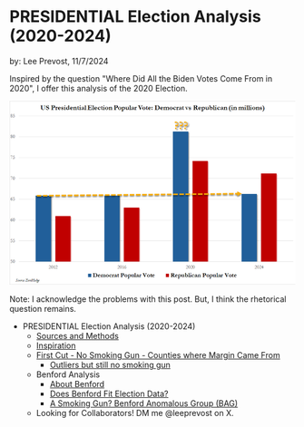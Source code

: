 # PRESIDENTIAL Election Analysis (2020-2024)
by: Lee Prevost, 11/7/2024

Inspired by the question "Where Did All the Biden Votes Come From in 2020", I offer this analysis of the 2020 Election.

![](\img\zero_hedge.png)

Note: I acknowledge the problems with this post.  But, I think the rhetorical question remains.


<!-- TOC -->
* PRESIDENTIAL Election Analysis (2020-2024)
  * [Sources and Methods](/docs/sources_methods.md)
  * [Inspiration](/docs/inspiration.md)
  * [First Cut - No Smoking Gun - Counties where Margin Came From](/docs/normal_patterns.md)
    * [Outliers but still no smoking gun](/docs/first_cut_outliers.md)
  * Benford Analysis
    * [About Benford](/docs/about_benford.md)
    * [Does Benford Fit Election Data?](/docs/benford_fit.md)
    * [A Smoking Gun?   Benford Anomalous Group (BAG)](/docs/benford_anomaly_group.md)
  * Looking for Collaborators! DM me @leeprevost on X.

<!-- TOC -->









